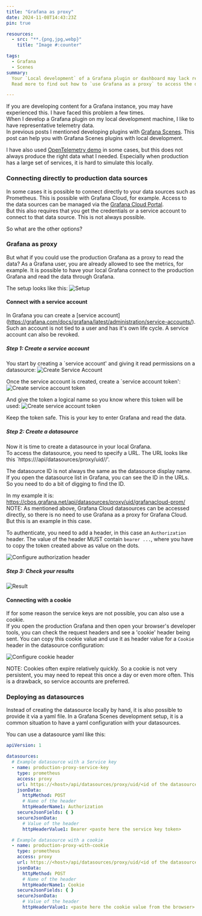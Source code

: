 ```yaml
---
title: "Grafana as proxy"
date: 2024-11-08T14:43:23Z
pin: true

resources:
  - src: "**.{png,jpg,webp}"
    title: "Image #:counter"

tags:
  - Grafana
  - Scenes
summary:
  Your `Local development` of a Grafana plugin or dashboard may lack representative data. Connecting to production data sources may be impossible, but there are other ways to connect.
  Read more to find out how to `use Grafana as a proxy` to access the data.

---
```


If you are developing content for a Grafana instance, you may have experienced this. I have faced this problem a few times.   
When I develop a Grafana plugin on my local development machine, I like to have representative telemetry data.   
In previous posts I mentioned developing plugins with [Grafana Scenes](../../tags/scenes). This post can help you with Grafana Scenes plugins with local development.

I have also used [OpenTelemetry demo](https://github.com/open-telemetry/opentelemetry-demo) in some cases, but this does not always produce the right data what I needed.
Especially when production has a large set of services, it is hard to simulate this locally.

### Connecting directly to production data sources

In some cases it is possible to connect directly to your data sources such as Prometheus. This is possible with Grafana Cloud, for example. Access to the data sources can be managed via the [Grafana Cloud Portal](https://grafana.com/docs/grafana-cloud/account-management/cloud-portal/).    
But this also requires that you get the credentials or a service account to connect to that data source. This is not always possible.

So what are the other options?

### Grafana as proxy

But what if you could use the production Grafana as a proxy to read the data? As a Grafana user, you are already allowed to see the metrics, for example.
It is possible to have your local Grafana connect to the production Grafana and read the data through Grafana.

The setup looks like this:
![Setup](grafana_as_proxy.png)

#### Connect with a service account

In Grafana you can create a [service account] (https://grafana.com/docs/grafana/latest/administration/service-accounts/).
Such an account is not tied to a user and has it's own life cycle. A service account can also be revoked.

##### Step 1: Create a service account
You start by creating a `service account' and giving it read permissions on a datasource:
![Create Service Account](create_service_account.png)

Once the service account is created, create a `service account token':
![Create service account token](create_token.png)

And give the token a logical name so you know where this token will be used:
![Create service account token](token_local_development.png)

Keep the token safe. This is your key to enter Grafana and read the data.

##### Step 2: Create a datasource
Now it is time to create a datasource in your local Grafana.   
To access the datasource, you need to specify a URL.
The URL looks like this `https://<grafana host>/api/datasources/proxy/uid/<ID of the datasource>/'.

The datasource ID is not always the same as the datasource display name. If you open the datasource list in Grafana, you can see the ID in the URLs.
So you need to do a bit of digging to find the ID.

In my example it is: https://cbos.grafana.net/api/datasources/proxy/uid/grafanacloud-prom/
NOTE: As mentioned above, Grafana Cloud datasources can be accessed directly, so there is no need to use Grafana as a proxy for Grafana Cloud. But this is an example in this case.

To authenticate, you need to add a header, in this case an `Authorization` header. The value of the header MUST contain `bearer ...`, where you have to copy the token created above as value on the dots.

![Configure authorization header](authorization_header.png)

##### Step 3: Check your results

![Result](result.png)

#### Connecting with a cookie
If for some reason the service keys are not possible, you can also use a cookie.    
If you open the production Grafana and then open your browser's developer tools, you can check the request headers and see a 'cookie' header being sent.
You can copy this cookie value and use it as header value for a `Cookie` header in the datasource configuration:

![Configure cookie header](cookie_header.png)

NOTE: Cookies often expire relatively quickly. So a cookie is not very persistent, you may need to repeat this once a day or even more often. This is a drawback, so service accounts are preferred.

### Deploying as datasources

Instead of creating the datasource locally by hand, it is also possible to provide it via a yaml file.
In a Grafana Scenes development setup, it is a common situation to have a yaml configuration with your datasources.

You can use a datasource yaml like this:

```yaml
apiVersion: 1

datasources:
  # Example datasource with a Service key
  - name: production-proxy-service-key
    type: prometheus
    access: proxy
    url: https://<host>/api/datasources/proxy/uid/<id of the datasource>/
    jsonData:
      httpMethod: POST
      # Name of the header
      httpHeaderName1: Authorization
    secureJsonFields: { }
    secureJsonData:
      # Value of the header
      httpHeaderValue1: Bearer <paste here the service key token>

  # Example datasource with a cookie
  - name: production-proxy-with-cookie
    type: prometheus
    access: proxy
    url: https://<host>/api/datasources/proxy/uid/<id of the datasource>/
    jsonData:
      httpMethod: POST
      # Name of the header
      httpHeaderName1: Cookie
    secureJsonFields: { }
    secureJsonData:
      # Value of the header
      httpHeaderValue1: <paste here the cookie value from the browser>
```
